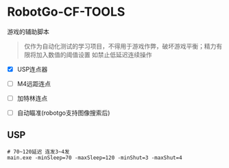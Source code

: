 # RobotGo-CF-TOOLS

游戏的辅助脚本

> 仅作为自动化测试的学习项目，不得用于游戏作弊，破坏游戏平衡；精力有限将加入数值的阈值设置 如禁止低延迟连续操作

- [x] USP连点器
- [ ] M4远距连点
- [ ] 加特林连点
- [ ] 自动瞄准(robotgo支持图像搜索后)


## USP

```shell
# 70~120延迟 连发3~4发
main.exe -minSleep=70 -maxSleep=120 -minShut=3 -maxShut=4
```
